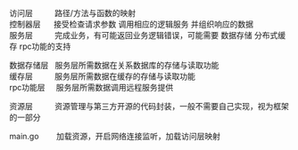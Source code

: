 访问层&nbsp;&nbsp;&nbsp;&nbsp;&nbsp;&nbsp;&nbsp;&nbsp;&nbsp;&nbsp;路径/方法与函数的映射  
控制器层&nbsp;&nbsp;&nbsp;&nbsp;&nbsp;&nbsp;接受检查请求参数 调用相应的逻辑服务 并组织响应的数据  
服务层&nbsp;&nbsp;&nbsp;&nbsp;&nbsp;&nbsp;&nbsp;&nbsp;&nbsp;&nbsp;完成业务，有可能返回业务逻辑错误，可能需要 数据存储 分布式缓存 rpc功能的支持  

数据存储层&nbsp;&nbsp;&nbsp;服务层所需数据在关系数据库的存储与读取功能  
缓存层&nbsp;&nbsp;&nbsp;&nbsp;&nbsp;&nbsp;&nbsp;&nbsp;&nbsp;&nbsp;服务层所需数据在缓存的存储与读取功能  
rpc功能层&nbsp;&nbsp;&nbsp;&nbsp;&nbsp;服务层所需数据调用远程服务提供  

资源层&nbsp;&nbsp;&nbsp;&nbsp;&nbsp;&nbsp;&nbsp;&nbsp;&nbsp;&nbsp;资源管理与第三方开源的代码封装，一般不需要自己实现，视为框架的一部分

main.go&nbsp;&nbsp;&nbsp;&nbsp;&nbsp;&nbsp;&nbsp;&nbsp;加载资源，开启网络连接监听，加载访问层映射  
